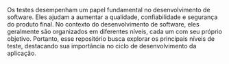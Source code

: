 Os testes desempenham um papel fundamental no desenvolvimento de software. Eles ajudam a aumentar a qualidade, confiabilidade e segurança do produto final. No contexto do desenvolvimento de software, eles geralmente são organizados em diferentes níveis, cada um com seu próprio objetivo. Portanto, esse repositório busca explorar os principais níveis de teste, destacando sua importância no ciclo de desenvolvimento da aplicação. 
